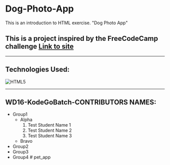 # Dog-Photo-App
This is an introduction to HTML exercise. "Dog Photo App"

## This is a project inspired by the FreeCodeCamp challenge [Link to site](https://www.freecatphotoapp.com "CatPhotoApp")
---
## Technologies Used:
![HTML5](https://img.shields.io/badge/html5-%23E34F26.svg?style=for-the-badge&logo=html5&logoColor=white)

---
## WD16-KodeGoBatch-CONTRIBUTORS NAMES:
* Group1
  * Alpha
    1. Test Student Name 1
    1. Test Student Name 2
    1. Test Student Name 3
  * Bravo
* Group2
* Group3
* Group4
#   p e t _ a p p  
 